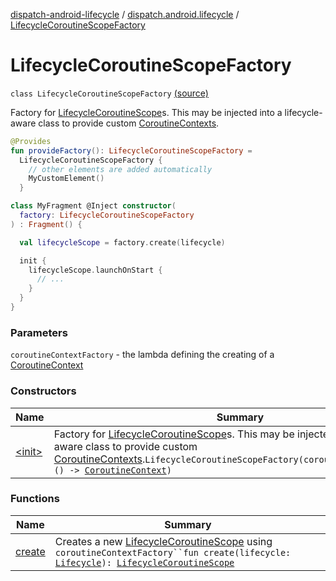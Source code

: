 [dispatch-android-lifecycle](../../index.md) / [dispatch.android.lifecycle](../index.md) / [LifecycleCoroutineScopeFactory](./index.md)

# LifecycleCoroutineScopeFactory

`class LifecycleCoroutineScopeFactory` [(source)](https://github.com/RBusarow/Dispatch/tree/master/dispatch-android-lifecycle/src/main/java/dispatch/android/lifecycle/LifecycleCoroutineScopeFactory.kt#L28)

Factory for [LifecycleCoroutineScope](../-lifecycle-coroutine-scope/index.md)s.  This may be injected into a lifecycle-aware class
to provide custom [CoroutineContexts](https://kotlinlang.org/api/latest/jvm/stdlib/kotlin.coroutines/-coroutine-context/index.html).

``` kotlin
@Provides
fun provideFactory(): LifecycleCoroutineScopeFactory =
  LifecycleCoroutineScopeFactory {
    // other elements are added automatically
    MyCustomElement()
  }

class MyFragment @Inject constructor(
  factory: LifecycleCoroutineScopeFactory
) : Fragment() {

  val lifecycleScope = factory.create(lifecycle)

  init {
    lifecycleScope.launchOnStart {
      // ...
    }
  }
}
```

### Parameters

`coroutineContextFactory` - the lambda defining the creating of a [CoroutineContext](https://kotlinlang.org/api/latest/jvm/stdlib/kotlin.coroutines/-coroutine-context/index.html)

### Constructors

| Name | Summary |
|---|---|
| [&lt;init&gt;](-init-.md) | Factory for [LifecycleCoroutineScope](../-lifecycle-coroutine-scope/index.md)s.  This may be injected into a lifecycle-aware class to provide custom [CoroutineContexts](https://kotlinlang.org/api/latest/jvm/stdlib/kotlin.coroutines/-coroutine-context/index.html).`LifecycleCoroutineScopeFactory(coroutineContextFactory: () -> `[`CoroutineContext`](https://kotlinlang.org/api/latest/jvm/stdlib/kotlin.coroutines/-coroutine-context/index.html)`)` |

### Functions

| Name | Summary |
|---|---|
| [create](create.md) | Creates a new [LifecycleCoroutineScope](../-lifecycle-coroutine-scope/index.md) using `coroutineContextFactory``fun create(lifecycle: `[`Lifecycle`](https://developer.android.com/reference/androidx/androidx/lifecycle/Lifecycle.html)`): `[`LifecycleCoroutineScope`](../-lifecycle-coroutine-scope/index.md) |
